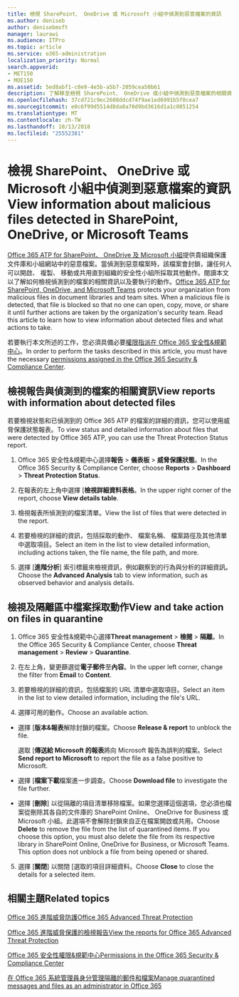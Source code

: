```yaml
---
title: 檢視 SharePoint、 OneDrive 或 Microsoft 小組中偵測到惡意檔案的資訊
ms.author: deniseb
author: denisebmsft
manager: laurawi
ms.audience: ITPro
ms.topic: article
ms.service: o365-administration
localization_priority: Normal
search.appverid:
- MET150
- MOE150
ms.assetid: 5ed8abf1-c0e9-4e5b-a5b7-2059cea50b61
description: 了解移至檢視 SharePoint、 OneDrive 或小組中偵測到惡意檔案的相關資訊的位置以及如何將這些檔案採取動作。
ms.openlocfilehash: 37cd721c9ec2608ddcd74f9ae1ed6991b5f0cea7
ms.sourcegitcommit: e0c6f99d5514d8da8a70d9bd3616d1a1c0851254
ms.translationtype: MT
ms.contentlocale: zh-TW
ms.lasthandoff: 10/13/2018
ms.locfileid: "25552381"
---
```

# <a name="view-information-about-malicious-files-detected-in-sharepoint-onedrive-or-microsoft-teams"></a><span data-ttu-id="69105-103">檢視 SharePoint、 OneDrive 或 Microsoft 小組中偵測到惡意檔案的資訊</span><span class="sxs-lookup"><span data-stu-id="69105-103">View information about malicious files detected in SharePoint, OneDrive, or Microsoft Teams</span></span>

<span data-ttu-id="69105-p101">[Office 365 ATP for SharePoint、 OneDrive 及 Microsoft 小組](atp-for-spo-odb-and-teams.md)提供貴組織保護文件庫和小組網站中的惡意檔案。當偵測到惡意檔案時，該檔案會封鎖，讓任何人可以開啟、 複製、 移動或共用直到組織的安全性小組所採取其他動作。閱讀本文以了解如何檢視偵測到的檔案的相關資訊以及要執行的動作。</span><span class="sxs-lookup"><span data-stu-id="69105-p101">[Office 365 ATP for SharePoint, OneDrive, and Microsoft Teams](atp-for-spo-odb-and-teams.md) protects your organization from malicious files in document libraries and team sites. When a malicious file is detected, that file is blocked so that no one can open, copy, move, or share it until further actions are taken by the organization's security team. Read this article to learn how to view information about detected files and what actions to take.</span></span> 

<span data-ttu-id="69105-107">若要執行本文所述的工作，您必須具備必要[權限指派在 Office 365 安全性&amp;規範中心](permissions-in-the-security-and-compliance-center.md)。</span><span class="sxs-lookup"><span data-stu-id="69105-107">In order to perform the tasks described in this article, you must have the necessary [permissions assigned in the Office 365 Security &amp; Compliance Center](permissions-in-the-security-and-compliance-center.md).</span></span> 
  
## <a name="view-reports-with-information-about-detected-files"></a><span data-ttu-id="69105-108">檢視報告與偵測到的檔案的相關資訊</span><span class="sxs-lookup"><span data-stu-id="69105-108">View reports with information about detected files</span></span>

<span data-ttu-id="69105-109">若要檢視狀態和已偵測到的 Office 365 ATP 的檔案的詳細的資訊，您可以使用威脅保護狀態報表。</span><span class="sxs-lookup"><span data-stu-id="69105-109">To view status and detailed information about files that were detected by Office 365 ATP, you can use the Threat Protection Status report.</span></span>
  
1. <span data-ttu-id="69105-110">Office 365 安全性&amp;規範中心選擇**報告** \> **儀表板** \> **威脅保護狀態**。</span><span class="sxs-lookup"><span data-stu-id="69105-110">In the Office 365 Security &amp; Compliance Center, choose **Reports** \> **Dashboard** \> **Threat Protection Status**.</span></span>
    
2. <span data-ttu-id="69105-111">在報表的左上角中選擇 [**檢視詳細資料表格**。</span><span class="sxs-lookup"><span data-stu-id="69105-111">In the upper right corner of the report, choose **View details table**.</span></span>
    
3. <span data-ttu-id="69105-112">檢視報表所偵測到的檔案清單。</span><span class="sxs-lookup"><span data-stu-id="69105-112">View the list of files that were detected in the report.</span></span>
    
4. <span data-ttu-id="69105-113">若要檢視的詳細的資訊，包括採取的動作、 檔案名稱、 檔案路徑及其他清單中選取項目。</span><span class="sxs-lookup"><span data-stu-id="69105-113">Select an item in the list to view detailed information, including actions taken, the file name, the file path, and more.</span></span>
    
5. <span data-ttu-id="69105-114">選擇 [**進階分析**] 索引標籤來檢視資訊，例如觀察到的行為與分析的詳細資訊。</span><span class="sxs-lookup"><span data-stu-id="69105-114">Choose the **Advanced Analysis** tab to view information, such as observed behavior and analysis details.</span></span> 
  
## <a name="view-and-take-action-on-files-in-quarantine"></a><span data-ttu-id="69105-115">檢視及隔離區中檔案採取動作</span><span class="sxs-lookup"><span data-stu-id="69105-115">View and take action on files in quarantine</span></span>

1. <span data-ttu-id="69105-116">Office 365 安全性&amp;規範中心選擇**Threat management** \> **檢閱** \> **隔離**。</span><span class="sxs-lookup"><span data-stu-id="69105-116">In the Office 365 Security &amp; Compliance Center, choose **Threat management** \> **Review** \> **Quarantine**.</span></span>
    
2. <span data-ttu-id="69105-117">在左上角，變更篩選從**電子郵件**至**內容**。</span><span class="sxs-lookup"><span data-stu-id="69105-117">In the upper left corner, change the filter from **Email** to **Content**.</span></span>
    
3. <span data-ttu-id="69105-118">若要檢視的詳細的資訊，包括檔案的 URL 清單中選取項目。</span><span class="sxs-lookup"><span data-stu-id="69105-118">Select an item in the list to view detailed information, including the file's URL.</span></span>
    
4. <span data-ttu-id="69105-119">選擇可用的動作。</span><span class="sxs-lookup"><span data-stu-id="69105-119">Choose an available action.</span></span>
    
  - <span data-ttu-id="69105-120">選擇 [**版本&amp;報表**解除封鎖的檔案。</span><span class="sxs-lookup"><span data-stu-id="69105-120">Choose **Release &amp; report** to unblock the file.</span></span> 
    
    <span data-ttu-id="69105-121">選取 [**傳送給 Microsoft 的報表**將向 Microsoft 報告為誤判的檔案。</span><span class="sxs-lookup"><span data-stu-id="69105-121">Select **Send report to Microsoft** to report the file as a false positive to Microsoft.</span></span> 
    
  - <span data-ttu-id="69105-122">選擇 [**檔案下載**檔案進一步調查。</span><span class="sxs-lookup"><span data-stu-id="69105-122">Choose **Download file** to investigate the file further.</span></span> 
    
  - <span data-ttu-id="69105-p102">選擇 [**刪除**] 以從隔離的項目清單移除檔案。如果您選擇這個選項，您必須也檔案從刪除其各自的文件庫的 SharePoint Online、 OneDrive for Business 或 Microsoft 小組。此選項不會解除封鎖來自正在檔案開啟或共用。</span><span class="sxs-lookup"><span data-stu-id="69105-p102">Choose **Delete** to remove the file from the list of quarantined items. If you choose this option, you must also delete the file from its respective library in SharePoint Online, OneDrive for Business, or Microsoft Teams. This option does not unblock a file from being opened or shared.</span></span> 
    
5. <span data-ttu-id="69105-126">選擇 [**關閉**] 以關閉 [選取的項目詳細資料。</span><span class="sxs-lookup"><span data-stu-id="69105-126">Choose **Close** to close the details for a selected item.</span></span> 
  
## <a name="related-topics"></a><span data-ttu-id="69105-127">相關主題</span><span class="sxs-lookup"><span data-stu-id="69105-127">Related topics</span></span>

[<span data-ttu-id="69105-128">Office 365 進階威脅防護</span><span class="sxs-lookup"><span data-stu-id="69105-128">Office 365 Advanced Threat Protection</span></span>](office-365-atp.md)
  
[<span data-ttu-id="69105-129">Office 365 進階威脅保護的檢視報告</span><span class="sxs-lookup"><span data-stu-id="69105-129">View the reports for Office 365 Advanced Threat Protection</span></span>](view-reports-for-atp.md)
  
[<span data-ttu-id="69105-130">Office 365 安全性權限&amp;規範中心</span><span class="sxs-lookup"><span data-stu-id="69105-130">Permissions in the Office 365 Security &amp; Compliance Center</span></span>](permissions-in-the-security-and-compliance-center.md)

[<span data-ttu-id="69105-131">在 Office 365 系統管理員身分管理隔離的郵件和檔案</span><span class="sxs-lookup"><span data-stu-id="69105-131">Manage quarantined messages and files as an administrator in Office 365</span></span>](manage-quarantined-messages-and-files.md)
  


